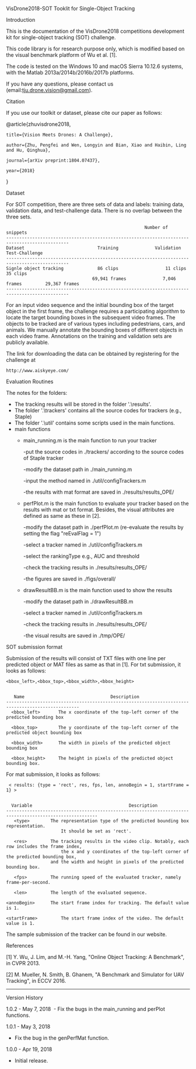 VisDrone2018-SOT Tooklit for Single-Object Tracking


Introduction

This is the documentation of the VisDrone2018 competitions development kit for single-object tracking (SOT) challenge.

This code library is for research purpose only, which is modified based on the visual benchmark platform of Wu et al. [1]. 

The code is tested on the Windows 10 and macOS Sierra 10.12.6 systems, with the Matlab 2013a/2014b/2016b/2017b platforms.

If you have any questions, please contact us (email:tju.drone.vision@gmail.com).

Citation

If you use our toolkit or dataset, please cite our paper as follows:

@article{zhuvisdrone2018,

    title={Vision Meets Drones: A Challenge},

    author={Zhu, Pengfei and Wen, Longyin and Bian, Xiao and Haibin, Ling and Hu, Qinghua},

    journal={arXiv preprint:1804.07437},

    year={2018}

}

Dataset

For SOT competition, there are three sets of data and labels: training data, validation data, 
and test-challenge data. There is no overlap between the three sets. 

                                                         Number of snippets
    ----------------------------------------------------------------------------------------------
    Dataset                            Training              Validation            Test-Challenge
    ----------------------------------------------------------------------------------------------
    Signle object tracking             86 clips                  11 clips               35 clips
                                     69,941 frames              7,046 frames         29,367 frames
    ----------------------------------------------------------------------------------------------

For an input video sequence and the initial bounding box of the target object in the first frame, the challenge requires a participating algorithm to locate the target bounding boxes in the subsequent video frames. The objects to be tracked are of various types including pedestrians, cars, and animals. We manually annotate the bounding boxes of different objects in each video frame. Annotations on the training and validation sets are publicly available.

The link for downloading the data can be obtained by registering for the challenge at

    http://www.aiskyeye.com/
 

Evaluation Routines

The notes for the folders:
* The tracking results will be stored in the folder '.\results'.
* The folder '.\trackers' contains all the source codes for trackers (e.g., Staple)
* The folder '.\util' contains some scripts used in the main functions.
* main functions
     * main_running.m is the main function to run your tracker
	
       -put the source codes in ./trackers/ according to the source codes of Staple tracker
	
       -modify the dataset path in ./main_running.m    
	
       -input the method named in ./util/configTrackers.m
	
       -the results with mat format are saved in ./results/results_OPE/
	
     * perfPlot.m is the main function to evaluate your tracker based on the results with mat or txt format. 
       Besides, the visual attributes are defined as same as these in [2].
	
       -modify the dataset path in ./perfPlot.m (re-evaluate the results by setting the flag "reEvalFlag = 1")    
	
       -select a tracker named in ./util/configTrackers.m
	
       -select the rankingType e.g., AUC and threshold
	
       -check the tracking results in ./results/results_OPE/
	
       -the figures are saved in ./figs/overall/

     * drawResultBB.m is the main function used to show the results
	
       -modify the dataset path in ./drawResultBB.m  
	
       -select a tracker named in ./util/configTrackers.m
	
       -check the tracking results in ./results/results_OPE/
	
       -the visual results are saved in ./tmp/OPE/	
    
    
    
SOT submission format

Submission of the results will consist of TXT files with one line per predicted object or MAT files as same as that in [1].
For txt submission, it looks as follows:

    <bbox_left>,<bbox_top>,<bbox_width>,<bbox_height>


       Name	                                Description
    --------------------------------------------------------------------------------------------------
      <bbox_left>	    The x coordinate of the top-left corner of the predicted bounding box
   
      <bbox_top>	    The y coordinate of the top-left corner of the predicted object bounding box
      
      <bbox_width>      The width in pixels of the predicted object bounding box 
      
      <bbox_height>     The height in pixels of the predicted object bounding box.


For mat submission, it looks as follows:

     < results: {type = 'rect', res, fps, len, annoBegin = 1, startFrame = 1} >


      Variable	                                   Description
    ---------------------------------------------------------------------------------------------------------
       <type>	     The representation type of the predicted bounding box representation. 
                         It should be set as 'rect'.
	
       <res>	     The tracking results in the video clip. Notably, each row includes the frame index, 
                         the x and y coordinates of the top-left corner of the predicted bounding box, 
		             and the width and height in pixels of the predicted bounding box.
	
       <fps>	     The running speed of the evaluated tracker, namely frame-per-second.
	
       <len>	     The length of the evaluated sequence.
	
    <annoBegin>	     The start frame index for tracking. The default value is 1.
    
    <startFrame>         The start frame index of the video. The default value is 1.
	
	
The sample submission of the tracker can be found in our website.



References

[1] Y. Wu, J. Lim, and M.-H. Yang, "Online Object Tracking: A Benchmark", in CVPR 2013.

[2] M. Mueller, N. Smith, B. Ghanem, "A Benchmark and Simulator for UAV Tracking", in ECCV 2016.

-----------------------------------------------------------------
Version History

1.0.2 - May 7, 2018
  - Fix the bugs in the main_running and perPlot functions.
  
1.0.1 - May 3, 2018
  - Fix the bug in the genPerfMat function.
  
1.0.0 - Apr 19, 2018
  - Initial release.
